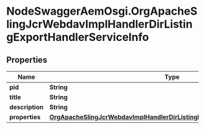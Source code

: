 # NodeSwaggerAemOsgi.OrgApacheSlingJcrWebdavImplHandlerDirListingExportHandlerServiceInfo

## Properties

Name | Type | Description | Notes
------------ | ------------- | ------------- | -------------
**pid** | **String** |  | [optional] 
**title** | **String** |  | [optional] 
**description** | **String** |  | [optional] 
**properties** | [**OrgApacheSlingJcrWebdavImplHandlerDirListingExportHandlerServiceProperties**](OrgApacheSlingJcrWebdavImplHandlerDirListingExportHandlerServiceProperties.md) |  | [optional] 


